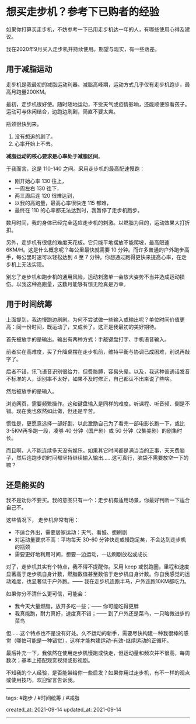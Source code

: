# 想买走步机？参考下已购者的经验

如果你打算买走步机，不妨参考一下已用走步机达一年的人，有哪些使用心得及建议。

我在2020年9月买入走步机并持续使用。期望与现实，有一些落差。

## 用于减脂运动

走步机是我最初的减脂运动利器。减脂高峰期，运动方式几乎仅有走步机跑步，最高月跑量200KM。

最初，走步机很好使。随时随地运动，不受天气或疫情影响，还能顺便照看孩子。运动可与休闲结合，边跑边刷剧，简直不要太爽。

瓶颈很快到来。

1. 没有想追的剧了。
2. 心率开始上不去。

**减脂运动的核心要求是心率处于减脂区间**。

于我而言，这是 110-140 之间。采用走步机的最高配速慢跑：

- 刚开始心率 130 往上，
- 一周左右 130 往下，
- 两三周后连 120 很难达到，
- 以我的高跑量，最高心率很快连 115 都难，
- 最终在 110 的心率都无法达到时，我暂停了走步机跑步。

数月时间，我的身体已经完全适应走步机的刺激。以燃脂为目的，运动效果大打折扣。

另外，走步机有很低的难度天花板。它只能平地摆放不能爬坡，最高限速 6KM/H。这是什么概念呢？每公里最快就需要 10 分钟。而许多普通的户外跑步高手，每公里时速可以轻松达到 4 至 7 分钟。你想通过跑得更快来提高心率，在走步机上无法实现。

别忘了走步机和跑步机的通用风险，运动刺激单一会放大姿势不当并造成运动损伤。以我这种高跑量，这数月能够有惊无险真是万幸。

## 用于时间统筹

上面提到，我边慢跑边刷剧。为何不尝试做一些输入或输出呢？单位时间价值更高：同一份时间，既运动了，又成长了。这正是我最初的美好期待。

首先被放手的是输出。输出有两种方式：手敲键盘打字、手机语音输入。

前者实在高难度，买了升降桌摆在走步机前，维持平衡与协调已成困难，别说再敲字了。

后者不错，讯飞语音识别很给力，但费胳膊，容易头晕。以及，我这种普通话发音不标准的人，识别率不太好，如果不及时修正，自己都认不出来说了些啥。

然后被放手的是输入。

浏览网页，需要频繁操作。这和键盘输入是同样的难度。听课程、听音频、倒是不错。现在我也依然如此做，但还是辛苦。

惯性是，更愿意选择一部好剧，以此激励自己为了看完一部电影长跑一下，或比3-5KM再多跑一段，凑够 40 分钟（国产剧）或 50 分钟（2集美剧）的剧集时长。

而且啊，人不能连续多天没有娱乐。如果其它时间都是满当当的正事，天天费脑子，然后连跑步的时间都坚持继续输入输出……这可真行，脑袋不需要放空一下的嘛？

## 还是能买的

我不是劝你不要买。我的意图只有一个：走步机有适用场景，你最好判断一下适合自己不。

这些情况下， 走步机非常有用：

- 不适合外出，需要居家运动：天气、看娃、想刷剧
- 对运动量要求不高：平均每天 30-60 分钟快走或慢跑足矣，不会达到走步机的瓶颈
- 需要更好地利用时间，想要一边运动，一边刷剧放松或成长

对了，走步机其实有个特点，我不得不提醒你。采用 keep 或悦跑圈，里程和速度显著高于走步机自身计数，燃脂数值甚至数倍于走步机自身计数。你自我感觉的运动难度，也显著低于户外跑。—— 我在走步机连跑半马，户外连跑10KM都吃力。

如果你分不清什么更可信，可能会：

- 我今天大量燃脂，放开多吃一些；—— 你可能吃得更胖
- 我真能跑，耐力真好，速度真不错；—— 到了户外还是菜鸟，一只略微进步的菜鸟

但……这个特点也不是没有好处。久不运动的新手，需要尽快构建一种我很棒的感觉（哪怕可能是一种错觉），这样才能构建运动-有效-继续运动的正循环。

最后补充一下，我依然在使用走步机慢跑或快走，但运动量和频次并不很高，每周数次；基本上搭配观赏视频或影视剧。

不知我的个人经验，是否能带给你一些启发？如果你用过走步机，有不一样的观点或使用技巧，欢迎留言告诉我。

---

tags: #跑步 / #时间统筹 / #减脂

created_at: 2021-09-14
updated_at: 2021-09-14

---
